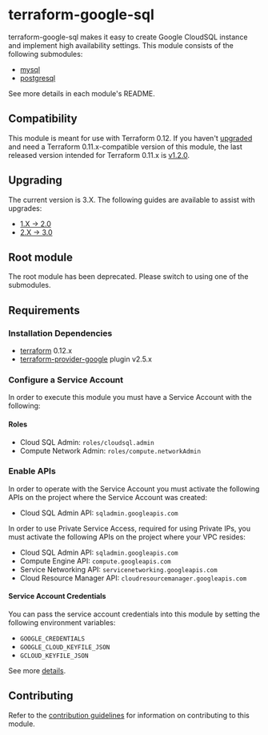 # terraform-google-sql

terraform-google-sql makes it easy to create Google CloudSQL instance and implement high availability settings.
This module consists of the following submodules:

- [mysql](./modules/mysql)
- [postgresql](./modules/postgresql)

See more details in each module's README.

## Compatibility

This module is meant for use with Terraform 0.12. If you haven't
[upgraded](https://www.terraform.io/upgrade-guides/0-12.html)
and need a Terraform 0.11.x-compatible version of this module, the last
released version intended for Terraform 0.11.x is
[v1.2.0](https://registry.terraform.io/modules/GoogleCloudPlatform/sql-db/google/1.2.0).

## Upgrading

The current version is 3.X. The following guides are available to assist with upgrades:

- [1.X -> 2.0](./docs/upgrading_to_sql_db_2.0.0.md)
- [2.X -> 3.0](./docs/upgrading_to_sql_db_3.0.0.md)

## Root module

The root module has been deprecated. Please switch to using one of the submodules.

## Requirements

### Installation Dependencies

- [terraform](https://www.terraform.io/downloads.html) 0.12.x
- [terraform-provider-google](https://github.com/terraform-providers/terraform-provider-google) plugin v2.5.x

### Configure a Service Account

In order to execute this module you must have a Service Account with the following:

#### Roles

- Cloud SQL Admin: `roles/cloudsql.admin`
- Compute Network Admin: `roles/compute.networkAdmin`

### Enable APIs

In order to operate with the Service Account you must activate the following APIs on the project where the Service Account was created:

- Cloud SQL Admin API: `sqladmin.googleapis.com`

In order to use Private Service Access, required for using Private IPs, you must activate
the following APIs on the project where your VPC resides:

- Cloud SQL Admin API: `sqladmin.googleapis.com`
- Compute Engine API: `compute.googleapis.com`
- Service Networking API: `servicenetworking.googleapis.com`
- Cloud Resource Manager API: `cloudresourcemanager.googleapis.com`

#### Service Account Credentials

You can pass the service account credentials into this module by setting the following environment variables:

* `GOOGLE_CREDENTIALS`
* `GOOGLE_CLOUD_KEYFILE_JSON`
* `GCLOUD_KEYFILE_JSON`

See more [details](https://www.terraform.io/docs/providers/google/provider_reference.html#configuration-reference).

## Contributing

Refer to the [contribution guidelines](./CONTRIBUTING.md) for
information on contributing to this module.
